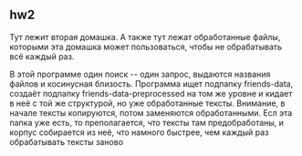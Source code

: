 ## hw2

Тут лежит вторая домашка. А также тут лежат обработанные файлы, которыми эта домашка может пользоваться, чтобы не обрабатывать всё каждый раз. 

В этой программе один поиск -- один запрос, выдаются названия файлов и косинусная близость. Программа ищет подпапку friends-data, создаёт подпапку friends-data-preprocessed на том же уровне и кидает в неё с той же структурой, но уже обработанные тексты. Внимание, в начале тексты копируются, потом заменяются обработанными.  Есл эта папка уже есть, то преполагается, что тексты там предобработаны, и корпус собирается из неё, что намного быстрее, чем каждый раз обрабатывать тексты заново
